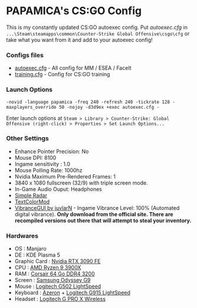 # PAPAMICA's CS:GO Config

This is my constantly updated CS:GO autoexec config.
Put *autoexec.cfg* in `...\Steam\steamapps\common\Counter-Strike Global Offensive\csgo\cfg` or take what you want from it and add to your autoexec config! 

### Configs files
 + [autoexec.cfg](https://github.com/PAPAMICA/CSGO/blob/master/autoexec.cfg) - All config for MM / ESEA / FaceIt
 + [training.cfg](https://github.com/PAPAMICA/CSGO/blob/master/training.cfg) - Config for CS:GO training

### Launch Options

	-novid -language papamica -freq 240 -refresh 240 -tickrate 128 -maxplayers_override 50 -nojoy -d3d9ex +exec autoexec.cfg -

Enter launch options at `Steam > Library > Counter-Strike: Global Offensive (right-click) > Properties > Set Launch Options...`

### Other Settings
+ Enhance Pointer Precision: No  
+ Mouse DPI: 8100  
+ Ingame sensitivity : 1.0
+ Mouse Polling Rate: 1000hz
+ Nvidia Maximum Pre-Rendered Frames: 1  
+ 3840 x 1080 fullscreen (32/9) with triple screen mode.
+ In-Game Audio Ouput: Headphones  
+ [Simple Radar](http://simpleradar.com/)
+ [TextColorMod](https://bananagaming.tv/textcolormod.php)
+ [VibranceGUI by juvlarN](http://vibrancegui.com/) - Ingame Vibrance Level: 100% (Automated digital vibrance). **Only download from the official site. There are recompiled versions out there that will attempt to steal your inventory.** 

### Hardwares
+ OS : Manjaro
+ DE : KDE Plasma 5
+ Graphic Card : [Nvidia RTX 3090 FE](https://amzn.to/3rgfLUE)
+ CPU : [AMD Ryzen 9 3900X](https://amzn.to/3oGlkKc)
+ RAM : [Corsair 64 Go DDR4 3200](https://amzn.to/3atYAYH)
+ Screen : [Samsung Odyssey G9](https://amzn.to/3pTLCde)
+ Mouse : [Logitech G502 LightSpeed](https://amzn.to/3jciziU)
+ Keyboard : [Azeron](https://amzn.to/3tlmrlZ) + [Logitech G915 LightSpeed](https://amzn.to/3pI7RTE)
+ Headset : [Logitech G PRO X Wireless](https://amzn.to/3JF0CpQ)
